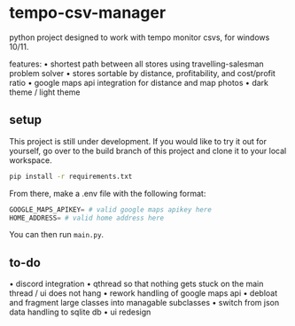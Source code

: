 # tempo-csv-manager

python project designed to work with tempo monitor csvs, for windows 10/11.

features:
• shortest path between all stores using travelling-salesman problem solver
• stores sortable by distance, profitability, and cost/profit ratio
• google maps api integration for distance and map photos
• dark theme / light theme

## setup

This project is still under development. If you would like to try it out for yourself, go over to the build branch of this project and clone it to your local workspace.

```bash
pip install -r requirements.txt
```

From there, make a .env file with the following format:

```python
GOOGLE_MAPS_APIKEY= # valid google maps apikey here
HOME_ADDRESS= # valid home address here
```

You can then run ```main.py```.

## to-do
• discord integration
• qthread so that nothing gets stuck on the main thread / ui does not hang
• rework handling of google maps api
• debloat and fragment large classes into managable subclasses
• switch from json data handling to sqlite db
• ui redesign

